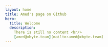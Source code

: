 ```yaml
---
layout: home
title: Amed's page on Github
hero:
  title: Welcome
  description:
    There is still no content <br/>
    [amed@xbyte.team](mailto:amed@xbyte.team)
---
```

